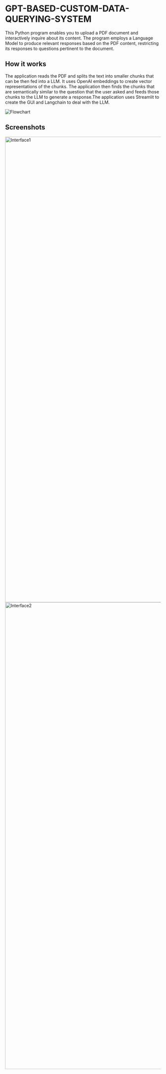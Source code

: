 
# GPT-BASED-CUSTOM-DATA-QUERYING-SYSTEM

This Python program enables you to upload a PDF document and interactively inquire about its content. The program employs a Language Model to produce relevant responses based on the PDF content, restricting its responses to questions pertinent to the document.

## How it works
The application reads the PDF and splits the text into smaller chunks that can be then fed into a LLM. It uses OpenAI embeddings to create vector representations of the chunks. The application then finds the chunks that are semantically similar to the question that the user asked and feeds those chunks to the LLM to generate a response.The application uses Streamlit to create the GUI and Langchain to deal with the LLM.

![Flowchart](https://github.com/rohithsiddi/GPT-BASED-CUSTOM-DATA-QUERYING-SYSTEM/assets/89602799/ae2692e6-7086-4c53-b251-c97cce6e176a)

## Screenshots

<img width="1508" alt="Interface1" src="https://github.com/rohithsiddi/GPT-BASED-CUSTOM-DATA-QUERYING-SYSTEM/assets/89602799/5fdfd601-32dc-419a-820b-d45f7e01e84d">

<img width="1512" alt="Interface2" src="https://github.com/rohithsiddi/GPT-BASED-CUSTOM-DATA-QUERYING-SYSTEM/assets/89602799/799985a5-70bd-4e27-8f55-9af7ffe9534d">




